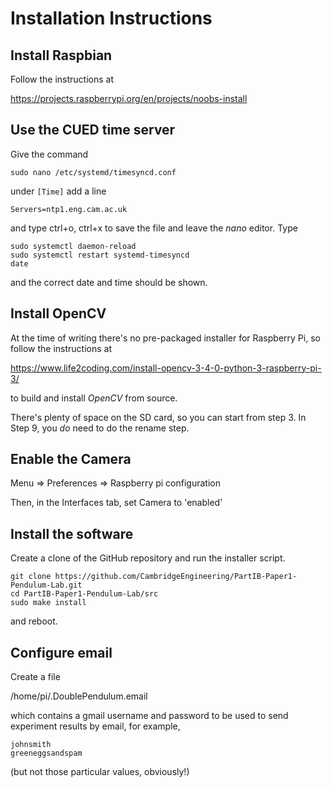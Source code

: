 ﻿# Installation Instructions

## Install Raspbian

Follow the instructions at

<https://projects.raspberrypi.org/en/projects/noobs-install>

## Use the CUED time server

Give the command

    sudo nano /etc/systemd/timesyncd.conf

under `[Time]` add a line

    Servers=ntp1.eng.cam.ac.uk

and type ctrl+o, ctrl+x to save the file and leave the *nano* editor. Type

    sudo systemctl daemon-reload
    sudo systemctl restart systemd-timesyncd
    date

and the correct date and time should be shown.

## Install OpenCV

At the time of writing there's no pre-packaged installer for Raspberry Pi, so follow the instructions at

<https://www.life2coding.com/install-opencv-3-4-0-python-3-raspberry-pi-3/>

to build and install *OpenCV* from source.

There's plenty of space on the SD card, so you can start from step 3.
In Step 9, you *do* need to do the rename step.

## Enable the Camera

Menu => Preferences => Raspberry pi configuration

Then, in the Interfaces tab, set Camera to 'enabled'

## Install the software

Create a clone of the GitHub repository and run the installer script.

    git clone https://github.com/CambridgeEngineering/PartIB-Paper1-Pendulum-Lab.git
    cd PartIB-Paper1-Pendulum-Lab/src
    sudo make install

and reboot.

## Configure email

Create a file

/home/pi/.DoublePendulum.email

which contains a gmail username and password to be used to send experiment results by email, for example,

    johnsmith
    greeneggsandspam

(but not those particular values, obviously!)
